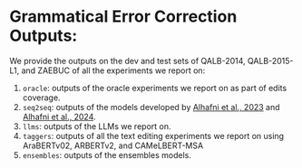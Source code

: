 # Grammatical Error Correction Outputs:

We provide the outputs on the dev and test sets of QALB-2014, QALB-2015-L1, and ZAEBUC of all the experiments we report on:
1. `oracle`: outputs of the oracle experiments we report on as part of edits coverage.
2. `seq2seq`: outputs of the models developed by [Alhafni et al., 2023](https://aclanthology.org/2023.emnlp-main.396/) and [Alhafni et al., 2024](https://aclanthology.org/2024.arabicnlp-1.4/).
3. `llms`: outputs of the LLMs we report on.
4. `taggers`: outputs of all the text editing experiments we report on using AraBERTv02, ARBERTv2, and CAMeLBERT-MSA
5. `ensembles`: outputs of the ensembles models.
